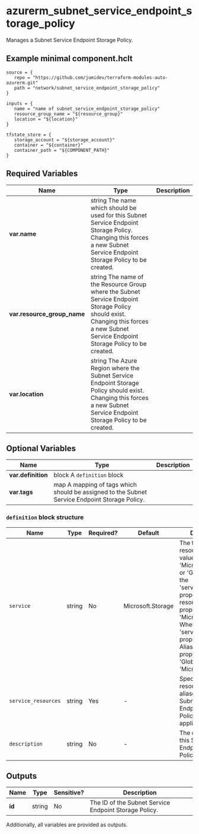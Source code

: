 # azurerm_subnet_service_endpoint_storage_policy

Manages a Subnet Service Endpoint Storage Policy.

## Example minimal component.hclt

```hcl
source = {
   repo = "https://github.com/jumidev/terraform-modules-auto-azurerm.git" 
   path = "network/subnet_service_endpoint_storage_policy" 
}

inputs = {
   name = "name of subnet_service_endpoint_storage_policy" 
   resource_group_name = "${resource_group}" 
   location = "${location}" 
}

tfstate_store = {
   storage_account = "${storage_account}" 
   container = "${container}" 
   container_path = "${COMPONENT_PATH}" 
}

```

## Required Variables

| Name | Type |  Description |
| ---- | --------- |  ----------- |
| **var.name** | string  The name which should be used for this Subnet Service Endpoint Storage Policy. Changing this forces a new Subnet Service Endpoint Storage Policy to be created. | 
| **var.resource_group_name** | string  The name of the Resource Group where the Subnet Service Endpoint Storage Policy should exist. Changing this forces a new Subnet Service Endpoint Storage Policy to be created. | 
| **var.location** | string  The Azure Region where the Subnet Service Endpoint Storage Policy should exist. Changing this forces a new Subnet Service Endpoint Storage Policy to be created. | 

## Optional Variables

| Name | Type |  Description |
| ---- | --------- |  ----------- |
| **var.definition** | block  A `definition` block | 
| **var.tags** | map  A mapping of tags which should be assigned to the Subnet Service Endpoint Storage Policy. | 

### `definition` block structure

| Name | Type | Required? | Default | Description |
| ---- | ---- | --------- | ------- | ----------- |
| `service` | string | No | Microsoft.Storage | The type of service resources. Valid values are 'Microsoft.Storage' or 'Global'. When the 'service_resources' property contains resource IDs, this property must be 'Microsoft.Storage'. When the 'service_resources' property contains Aliases, this property must be 'Global'. Defaults to 'Microsoft.Storage'. |
| `service_resources` | string | Yes | - | Specifies a list of resources or aliases that this Subnet Service Endpoint Storage Policy Definition applies to. |
| `description` | string | No | - | The description of this Subnet Service Endpoint Storage Policy Definition. |



## Outputs

| Name | Type | Sensitive? | Description |
| ---- | ---- | --------- | --------- |
| **id** | string | No  | The ID of the Subnet Service Endpoint Storage Policy. | 

Additionally, all variables are provided as outputs.
